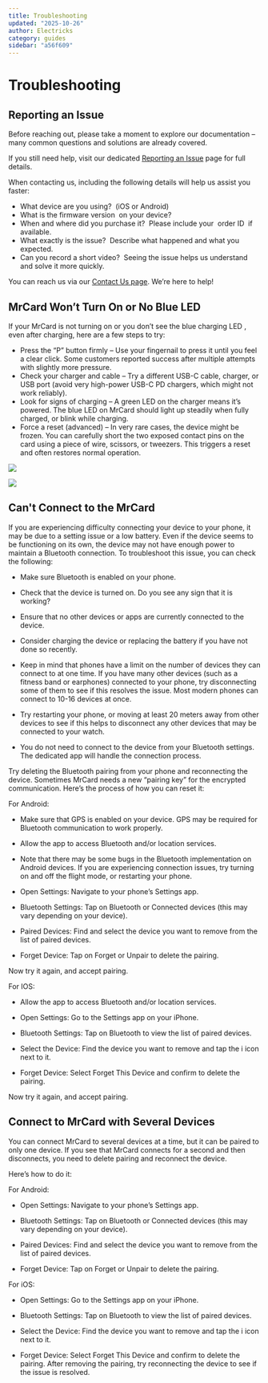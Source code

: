 ```yaml
---
title: Troubleshooting
updated: "2025-10-26"
author: Electricks
category: guides
sidebar: "a56f609"
---
```


# Troubleshooting

## Reporting an Issue

Before reaching out, please take a moment to explore our documentation – many common questions and solutions are already covered.

If you still need help, visit our dedicated [Reporting an Issue](https://electricks.info/docs/misc/get-help/) page for full details.

When contacting us, including the following details will help us assist you faster:

- What device are you using?  (iOS or Android)
- What is the firmware version  on your device?
- When and where did you purchase it?  Please include your  order ID  if available.
- What exactly is the issue?  Describe what happened and what you expected.
- Can you record a short video?  Seeing the issue helps us understand and solve it more quickly.

You can reach us via our [Contact Us page](https://electricks.info/contact-us/). We’re here to help!

## MrCard Won’t Turn On or No Blue LED

If your MrCard is not turning on or you don’t see the blue charging LED , even after charging, here are a few steps to try:

- Press the “P” button firmly – Use your fingernail to press it until you feel a clear click. Some customers reported success after multiple attempts with slightly more pressure.
- Check your charger and cable – Try a different USB-C cable, charger, or USB port (avoid very high-power USB-C PD chargers, which might not work reliably).
- Look for signs of charging – A green LED on the charger means it’s powered. The blue LED on MrCard should light up steadily when fully charged, or blink while charging.
- Force a reset (advanced) – In very rare cases, the device might be frozen. You can carefully short the two exposed contact pins on the card using a piece of wire, scissors, or tweezers. This triggers a reset and often restores normal operation.

![](https://electricks.info/wp-content/uploads/2025/07/image.png)

![](https://electricks.info/wp-content/uploads/2025/07/image-1.png)

## Can't Connect to the MrCard

If you are experiencing difficulty connecting your device to your phone, it may be due to a setting issue or a low battery. Even if the device seems to be functioning on its own, the device may not have enough power to maintain a Bluetooth connection. To troubleshoot this issue, you can check the following:

- Make sure Bluetooth is enabled on your phone.

- Check that the device is turned on. Do you see any sign that it is working?

- Ensure that no other devices or apps are currently connected to the device.

- Consider charging the device or replacing the battery if you have not done so recently.

- Keep in mind that phones have a limit on the number of devices they can connect to at one time. If you have many other devices (such as a fitness band or earphones) connected to your phone, try disconnecting some of them to see if this resolves the issue. Most modern phones can connect to 10-16 devices at once.

- Try restarting your phone, or moving at least 20 meters away from other devices to see if this helps to disconnect any other devices that may be connected to your watch.

- You do not need to connect to the device from your Bluetooth settings. The dedicated app will handle the connection process.

Try deleting the Bluetooth pairing from your phone and reconnecting the device. Sometimes MrCard needs a new “pairing key” for the encrypted communication. Here’s the process of how you can reset it:

For Android:

- Make sure that GPS is enabled on your device. GPS may be required for Bluetooth communication to work properly.

- Allow the app to access Bluetooth and/or location services.

- Note that there may be some bugs in the Bluetooth implementation on Android devices. If you are experiencing connection issues, try turning on and off the flight mode, or restarting your phone.

- Open Settings: Navigate to your phone’s Settings app.

- Bluetooth Settings: Tap on Bluetooth or Connected devices (this may vary depending on your device).

- Paired Devices: Find and select the device you want to remove from the list of paired devices.

- Forget Device: Tap on Forget or Unpair to delete the pairing.

Now try it again, and accept pairing.

For IOS:

- Allow the app to access Bluetooth and/or location services.

- Open Settings: Go to the Settings app on your iPhone.

- Bluetooth Settings: Tap on Bluetooth to view the list of paired devices.

- Select the Device: Find the device you want to remove and tap the i icon next to it.

- Forget Device: Select Forget This Device and confirm to delete the pairing.

Now try it again, and accept pairing.

## Connect to MrCard with Several Devices

You can connect MrCard to several devices at a time, but it can be paired to only one device. If you see that MrCard connects for a second and then disconnects, you need to delete pairing and reconnect the device.

Here’s how to do it:

For Android:

- Open Settings: Navigate to your phone’s Settings app.

- Bluetooth Settings: Tap on Bluetooth or Connected devices (this may vary depending on your device).

- Paired Devices: Find and select the device you want to remove from the list of paired devices.

- Forget Device: Tap on Forget or Unpair to delete the pairing.

For iOS:

- Open Settings: Go to the Settings app on your iPhone.

- Bluetooth Settings: Tap on Bluetooth to view the list of paired devices.

- Select the Device: Find the device you want to remove and tap the i icon next to it.

- Forget Device: Select Forget This Device and confirm to delete the pairing. After removing the pairing, try reconnecting the device to see if the issue is resolved.